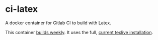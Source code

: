 # ci-latex
A docker container for Gitlab CI to build with Latex.

This container [builds weekly][cron-job].
It uses the full, [current texlive installation][curr].

[cron-job]: https://github.com/niccokunzmann/ci-latex/tree/cron-job
[curr]: http://tug.org/texlive/acquire-netinstall.html
